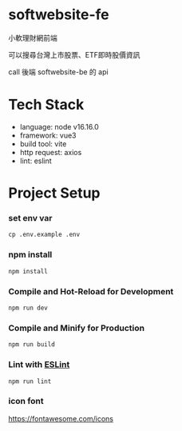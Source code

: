 # softwebsite-fe
小軟理財網前端

可以搜尋台灣上市股票、ETF即時股價資訊

call 後端 softwebsite-be 的 api

# Tech Stack
- language: node v16.16.0
- framework: vue3
- build tool: vite
- http request: axios
- lint: eslint

# Project Setup
### set env var
    cp .env.example .env

### npm install
    npm install

### Compile and Hot-Reload for Development
    npm run dev

### Compile and Minify for Production
    npm run build

### Lint with [ESLint](https://eslint.org/)
    npm run lint

### icon font 
https://fontawesome.com/icons
